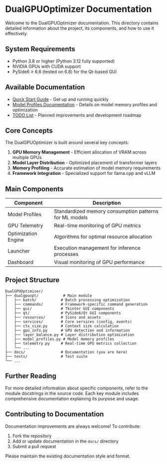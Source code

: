 # DualGPUOptimizer Documentation

Welcome to the DualGPUOptimizer documentation. This directory contains detailed information about the project, its components, and how to use it effectively.

## System Requirements

- Python 3.8 or higher (Python 3.12 fully supported)
- NVIDIA GPUs with CUDA support
- PySide6 ≥ 6.6 (tested on 6.8) for the Qt-based GUI

## Available Documentation

- [Quick Start Guide](QUICK_START.md) - Get up and running quickly
- [Model Profiles Documentation](MODEL_PROFILES.md) - Details on model memory profiles and optimization
- [TODO List](TODO.md) - Planned improvements and development roadmap

## Core Concepts

The DualGPUOptimizer is built around several key concepts:

1. **GPU Memory Management** - Efficient allocation of VRAM across multiple GPUs
2. **Model Layer Distribution** - Optimized placement of transformer layers
3. **Memory Profiling** - Accurate estimation of model memory requirements
4. **Framework Integration** - Specialized support for llama.cpp and vLLM

## Main Components

| Component           | Description                                            |
| ------------------- | ------------------------------------------------------ |
| Model Profiles      | Standardized memory consumption patterns for ML models |
| GPU Telemetry       | Real-time monitoring of GPU metrics                    |
| Optimization Engine | Algorithms for optimal resource allocation             |
| Launcher            | Execution management for inference processes           |
| Dashboard           | Visual monitoring of GPU performance                   |

## Project Structure

```
DualGPUOptimizer/
├── dualgpuopt/           # Main module
│   ├── batch/           # Batch processing optimization
│   ├── commands/        # Framework-specific command generation
│   ├── gui/             # Tkinter GUI components
│   ├── qt/              # PySide6/Qt GUI components
│   ├── resources/       # Icons and assets
│   ├── services/        # Core services (config, events)
│   ├── ctx_size.py      # Context size calculation
│   ├── gpu_info.py      # GPU detection and information
│   ├── layer_balance.py # Layer distribution optimization
│   ├── model_profiles.py # Model memory profiles
│   ├── telemetry.py     # Real-time GPU metrics collection
│   └── ...
├── docs/                # Documentation (you are here)
├── tests/               # Test suite
└── ...
```

## Further Reading

For more detailed information about specific components, refer to the module docstrings in the source code. Each key module includes comprehensive documentation explaining its purpose and usage.

## Contributing to Documentation

Documentation improvements are always welcome! To contribute:

1. Fork the repository
2. Add or update documentation in the `docs/` directory
3. Submit a pull request

Please maintain the existing documentation style and format.
